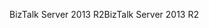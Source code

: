 <span data-ttu-id="a88b2-101">BizTalk Server 2013 R2</span><span class="sxs-lookup"><span data-stu-id="a88b2-101">BizTalk Server 2013 R2</span></span>